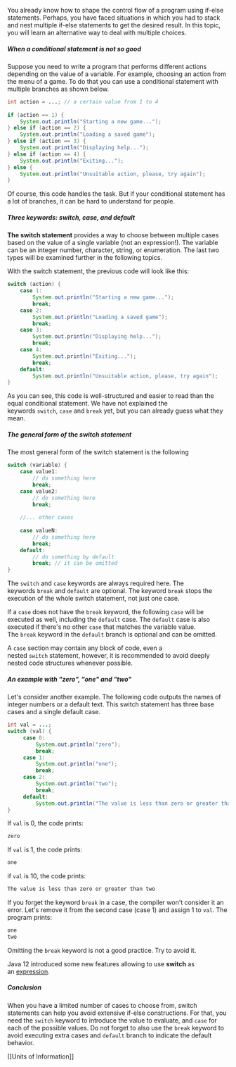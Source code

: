You already know how to shape the control flow of a program using if-else statements. Perhaps, you have faced situations in which you had to stack and nest multiple if-else statements to get the desired result. In this topic, you will learn an alternative way to deal with multiple choices.

##### When a conditional statement is not so good

Suppose you need to write a program that performs different actions depending on the value of a variable. For example, choosing an action from the menu of a game. To do that you can use a conditional statement with multiple branches as shown below.

```java
int action = ...; // a certain value from 1 to 4
        
if (action == 1) {
    System.out.println("Starting a new game...");
} else if (action == 2) {
    System.out.println("Loading a saved game");
} else if (action == 3) {
    System.out.println("Displaying help...");
} else if (action == 4) {
    System.out.println("Exiting...");
} else {
    System.out.println("Unsuitable action, please, try again");
}
```

Of course, this code handles the task. But if your conditional statement has a lot of branches, it can be hard to understand for people.

##### Three keywords: switch, case, and default

**The switch statement** provides a way to choose between multiple cases based on the value of a single variable (not an expression!). The variable can be an integer number, character, string, or enumeration. The last two types will be examined further in the following topics.

With the switch statement, the previous code will look like this:

```java
switch (action) {
    case 1:
        System.out.println("Starting a new game...");
        break;
    case 2:
        System.out.println("Loading a saved game");
        break;
    case 3:
        System.out.println("Displaying help...");
        break;
    case 4:
        System.out.println("Exiting...");
        break;
    default:
        System.out.println("Unsuitable action, please, try again");
}
```

As you can see, this code is well-structured and easier to read than the equal conditional statement. We have not explained the keywords `switch`, `case` and `break` yet, but you can already guess what they mean.

##### The general form of the switch statement

The most general form of the switch statement is the following

```java
switch (variable) {
    case value1:
        // do something here
        break;
    case value2:
        // do something here
        break;
    
    //... other cases
    
    case valueN:
        // do something here
        break;
    default:
        // do something by default
        break; // it can be omitted
}
```

The `switch` and `case` keywords are always required here. The keywords `break` and `default` are optional. The keyword `break` stops the execution of the whole switch statement, not just one case.

If a `case` does not have the `break` keyword, the following `case` will be executed as well, including the `default` case. The `default` case is also executed if there's no other `case` that matches the variable value. The `break` keyword in the `default` branch is optional and can be omitted.

A `case` section may contain any block of code, even a nested `switch` statement, however, it is recommended to avoid deeply nested code structures whenever possible.

##### An example with "zero", "one" and "two"

Let's consider another example. The following code outputs the names of integer numbers or a default text. This switch statement has three base cases and a single default case.

```java
int val = ...;
switch (val) {
     case 0:
         System.out.println("zero");
         break;
     case 1:
         System.out.println("one");
         break;
     case 2:
         System.out.println("two");
         break;
     default:
         System.out.println("The value is less than zero or greater than two");
} 
```

If `val` is 0, the code prints:

```java
zero
```

If `val` is 1, the code prints:

```java
one
```

if `val` is 10, the code prints:

```java
The value is less than zero or greater than two
```

If you forget the keyword `break` in a case, the compiler won't consider it an error. Let's remove it from the second case (case 1) and assign 1 to `val`. The program prints:

```java
one
two
```

Omitting the `break` keyword is not a good practice. Try to avoid it.

Java 12 introduced some new features allowing to use **switch** as an [expression](https://hyperskill.org/learn/step/16036).

##### Conclusion

When you have a limited number of cases to choose from, switch statements can help you avoid extensive if-else constructions. For that, you need the `switch` keyword to introduce the value to evaluate, and `case` for each of the possible values. Do not forget to also use the `break` keyword to avoid executing extra cases and `default` branch to indicate the default behavior.

[[Units of Information]]
